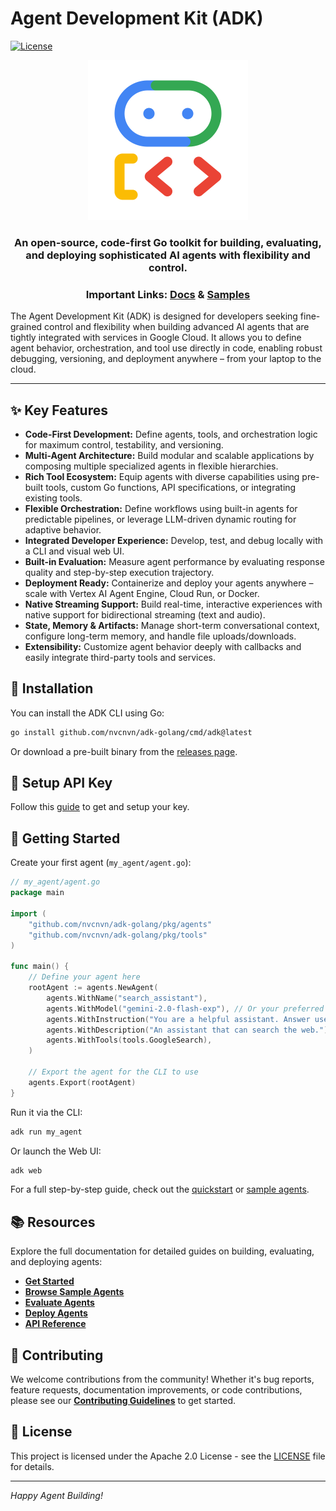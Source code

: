 # Agent Development Kit (ADK)

[![License](https://img.shields.io/badge/License-Apache_2.0-blue.svg)](LICENSE)

<div align="center">
  <img src="assets/agent-development-kit.png" width="256"/>
  <h3>
    An open-source, code-first Go toolkit for building, evaluating, and deploying sophisticated AI agents with flexibility and control.
  </h3>
  <h3>
    Important Links:
    <a href="https://google.github.io/adk-docs/">Docs</a> &
    <a href="https://github.com/google/adk-samples">Samples</a>
  </h3>
</div>

The Agent Development Kit (ADK) is designed for developers seeking fine-grained control and flexibility when building advanced AI agents that are tightly integrated with services in Google Cloud. It allows you to define agent behavior, orchestration, and tool use directly in code, enabling robust debugging, versioning, and deployment anywhere – from your laptop to the cloud.

---

## ✨ Key Features

* **Code-First Development:** Define agents, tools, and orchestration logic for maximum control, testability, and versioning.
* **Multi-Agent Architecture:** Build modular and scalable applications by composing multiple specialized agents in flexible hierarchies.
* **Rich Tool Ecosystem:** Equip agents with diverse capabilities using pre-built tools, custom Go functions, API specifications, or integrating existing tools.
* **Flexible Orchestration:** Define workflows using built-in agents for predictable pipelines, or leverage LLM-driven dynamic routing for adaptive behavior.
* **Integrated Developer Experience:** Develop, test, and debug locally with a CLI and visual web UI.
* **Built-in Evaluation:** Measure agent performance by evaluating response quality and step-by-step execution trajectory.
* **Deployment Ready:** Containerize and deploy your agents anywhere – scale with Vertex AI Agent Engine, Cloud Run, or Docker.
* **Native Streaming Support:** Build real-time, interactive experiences with native support for bidirectional streaming (text and audio).
* **State, Memory & Artifacts:** Manage short-term conversational context, configure long-term memory, and handle file uploads/downloads.
* **Extensibility:** Customize agent behavior deeply with callbacks and easily integrate third-party tools and services.

## 🚀 Installation

You can install the ADK CLI using Go:

```bash
go install github.com/nvcnvn/adk-golang/cmd/adk@latest
```

Or download a pre-built binary from the [releases page](https://github.com/nvcnvn/adk-golang/releases).

## 🔑 Setup API Key

Follow this [guide](https://google.github.io/adk-docs/agents/models/) to get and setup your key.

## 🏁 Getting Started

Create your first agent (`my_agent/agent.go`):

```go
// my_agent/agent.go
package main

import (
	"github.com/nvcnvn/adk-golang/pkg/agents"
	"github.com/nvcnvn/adk-golang/pkg/tools"
)

func main() {
	// Define your agent here
	rootAgent := agents.NewAgent(
		agents.WithName("search_assistant"),
		agents.WithModel("gemini-2.0-flash-exp"), // Or your preferred Gemini model
		agents.WithInstruction("You are a helpful assistant. Answer user questions using Google Search when needed."),
		agents.WithDescription("An assistant that can search the web."),
		agents.WithTools(tools.GoogleSearch),
	)

	// Export the agent for the CLI to use
	agents.Export(rootAgent)
}
```

Run it via the CLI:

```bash
adk run my_agent
```

Or launch the Web UI:

```bash
adk web
```

For a full step-by-step guide, check out the [quickstart](https://google.github.io/adk-docs/get-started/quickstart/) or [sample agents](https://github.com/google/adk-samples).

## 📚 Resources

Explore the full documentation for detailed guides on building, evaluating, and deploying agents:

*   **[Get Started](https://google.github.io/adk-docs/get-started/)**
*   **[Browse Sample Agents](https://github.com/google/adk-samples)**
*   **[Evaluate Agents](https://google.github.io/adk-docs/evaluate/)**
*   **[Deploy Agents](https://google.github.io/adk-docs/deploy/)**
*   **[API Reference](https://google.github.io/adk-docs/api-reference/)**

## 🤝 Contributing

We welcome contributions from the community! Whether it's bug reports, feature requests, documentation improvements, or code contributions, please see our [**Contributing Guidelines**](./CONTRIBUTING.md) to get started.

## 📄 License

This project is licensed under the Apache 2.0 License - see the [LICENSE](LICENSE) file for details.

---

*Happy Agent Building!*